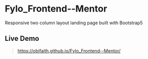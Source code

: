 # Fylo_Frontend--Mentor
Responsive two column layout landing page built with Bootstrap5

## Live Demo
> https://obifaith.github.io/Fylo_Frontend--Mentor/
